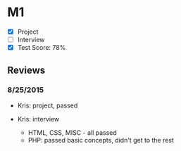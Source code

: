 # M1

- [x] Project
- [ ] Interview
- [x] Test Score: 78%

## Reviews

### 8/25/2015

- Kris: project, passed

- Kris: interview
  - HTML, CSS, MISC - all passed
  - PHP: passed basic concepts, didn't get to the rest
